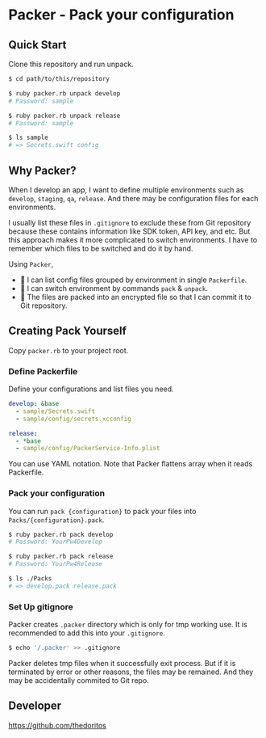 # Packer - Pack your configuration

## Quick Start

Clone this repository and run unpack.

```sh
$ cd path/to/this/repository

$ ruby packer.rb unpack develop
# Password: sample

$ ruby packer.rb unpack release
# Password: sample

$ ls sample
# => Secrets.swift config
```

## Why Packer?

When I develop an app, I want to define multiple environments such as `develop`, `staging`, `qa`, `release`.
And there may be configuration files for each environments.

I usually list these files in `.gitignore` to exclude these from Git repository because these contains information like SDK token, API key, and etc.
But this approach makes it more complicated to switch environments.
I have to remember which files to be switched and do it by hand.

Using `Packer`,

- :memo: I can list config files grouped by environment in single `Packerfile`.
- :robot: I can switch environment by commands `pack` & `unpack`.
- :closed_lock_with_key: The files are packed into an encrypted file so that I can commit it to Git repository.

## Creating Pack Yourself

Copy `packer.rb` to your project root.

### Define Packerfile

Define your configurations and list files you need.

```yml
develop: &base
  - sample/Secrets.swift
  - sample/config/secrets.xcconfig

release:
  - *base
  - sample/config/PackerService-Info.plist
```

You can use YAML notation. Note that Packer flattens array when it reads Packerfile.

### Pack your configuration

You can run `pack {configuration}` to pack your files into `Packs/{configuration}.pack`.

```sh
$ ruby packer.rb pack develop
# Password: YourPw4Develop

$ ruby packer.rb pack release
# Password: YourPw4Release

$ ls ./Packs
# => develop.pack release.pack
```

### Set Up gitignore

Packer creates `.packer` directory which is only for tmp working use.
It is recommended to add this into your `.gitignore`.

```sh
$ echo '/.packer' >> .gitignore
```

Packer deletes tmp files when it successfully exit process.
But if it is terminated by error or other reasons, the files may be remained.
And they may be accidentally commited to Git repo.

## Developer

https://github.com/thedoritos
